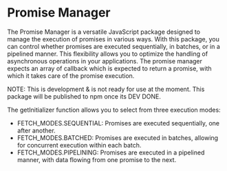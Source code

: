 # Promise Manager
The Promise Manager is a versatile JavaScript package designed to manage the execution of promises in various ways. With this package, you can control whether promises are executed sequentially, in batches, or in a pipelined manner. This flexibility allows you to optimize the handling of asynchronous operations in your applications. The promise manager expects an array of callback which is expected to return a promise, with which it takes care of the promise execution.

NOTE: This is development & is not ready for use at the moment. This package will be published to npm once its DEV DONE.

The getInitializer function allows you to select from three execution modes:

- FETCH_MODES.SEQUENTIAL: Promises are executed sequentially, one after another.
- FETCH_MODES.BATCHED: Promises are executed in batches, allowing for concurrent execution within each batch.
- FETCH_MODES.PIPELINING: Promises are executed in a pipelined manner, with data flowing from one promise to the next.

